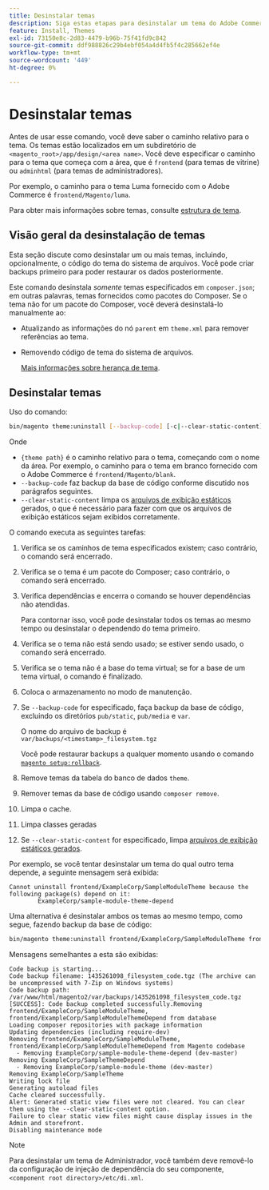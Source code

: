 ```yaml
---
title: Desinstalar temas
description: Siga estas etapas para desinstalar um tema do Adobe Commerce.
feature: Install, Themes
exl-id: 73150e8c-2d83-4479-b96b-75f41fd9c842
source-git-commit: ddf988826c29b4ebf054a4d4fb5f4c285662ef4e
workflow-type: tm+mt
source-wordcount: '449'
ht-degree: 0%

---
```


# Desinstalar temas

Antes de usar esse comando, você deve saber o caminho relativo para o tema. Os temas estão localizados em um subdiretório de `<magento_root>/app/design/<area name>`. Você deve especificar o caminho para o tema que começa com a área, que é `frontend` (para temas de vitrine) ou `adminhtml` (para temas de administradores).

Por exemplo, o caminho para o tema Luma fornecido com o Adobe Commerce é `frontend/Magento/luma`.

Para obter mais informações sobre temas, consulte [estrutura de tema](https://developer.adobe.com/commerce/frontend-core/guide/themes/structure/).

## Visão geral da desinstalação de temas

Esta seção discute como desinstalar um ou mais temas, incluindo, opcionalmente, o código do tema do sistema de arquivos. Você pode criar backups primeiro para poder restaurar os dados posteriormente.

Este comando desinstala *somente* temas especificados em `composer.json`; em outras palavras, temas fornecidos como pacotes do Composer. Se o tema não for um pacote do Composer, você deverá desinstalá-lo manualmente ao:

* Atualizando as informações do nó `parent` em `theme.xml` para remover referências ao tema.
* Removendo código de tema do sistema de arquivos.

  [Mais informações sobre herança de tema](https://developer.adobe.com/commerce/frontend-core/guide/themes/inheritance/).

## Desinstalar temas

Uso do comando:

```bash
bin/magento theme:uninstall [--backup-code] [-c|--clear-static-content] {theme path} ... {theme path}
```

Onde

* `{theme path}` é o caminho relativo para o tema, começando com o nome da área. Por exemplo, o caminho para o tema em branco fornecido com o Adobe Commerce é `frontend/Magento/blank`.
* `--backup-code` faz backup da base de código conforme discutido nos parágrafos seguintes.
* `--clear-static-content` limpa os [arquivos de exibição estáticos](../../configuration/cli/static-view-file-deployment.md) gerados, o que é necessário para fazer com que os arquivos de exibição estáticos sejam exibidos corretamente.

O comando executa as seguintes tarefas:

1. Verifica se os caminhos de tema especificados existem; caso contrário, o comando será encerrado.
1. Verifica se o tema é um pacote do Composer; caso contrário, o comando será encerrado.
1. Verifica dependências e encerra o comando se houver dependências não atendidas.

   Para contornar isso, você pode desinstalar todos os temas ao mesmo tempo ou desinstalar o dependendo do tema primeiro.

1. Verifica se o tema não está sendo usado; se estiver sendo usado, o comando será encerrado.
1. Verifica se o tema não é a base do tema virtual; se for a base de um tema virtual, o comando é finalizado.
1. Coloca o armazenamento no modo de manutenção.
1. Se `--backup-code` for especificado, faça backup da base de código, excluindo os diretórios `pub/static`, `pub/media` e `var`.

   O nome do arquivo de backup é `var/backups/<timestamp>_filesystem.tgz`

   Você pode restaurar backups a qualquer momento usando o comando [`magento setup:rollback`](uninstall-modules.md#roll-back-the-file-system-database-or-media-files).

1. Remove temas da tabela do banco de dados `theme`.
1. Remover temas da base de código usando `composer remove`.
1. Limpa o cache.
1. Limpa classes geradas
1. Se `--clear-static-content` for especificado, limpa [arquivos de exibição estáticos gerados](../../configuration/cli/static-view-file-deployment.md).

Por exemplo, se você tentar desinstalar um tema do qual outro tema depende, a seguinte mensagem será exibida:

```terminal
Cannot uninstall frontend/ExampleCorp/SampleModuleTheme because the following package(s) depend on it:
        ExampleCorp/sample-module-theme-depend
```

Uma alternativa é desinstalar ambos os temas ao mesmo tempo, como segue, fazendo backup da base de código:

```bash
bin/magento theme:uninstall frontend/ExampleCorp/SampleModuleTheme frontend/ExampleCorp/SampleModuleThemeDepend --backup-code
```

Mensagens semelhantes a esta são exibidas:

```terminal
Code backup is starting...
Code backup filename: 1435261098_filesystem_code.tgz (The archive can be uncompressed with 7-Zip on Windows systems)
Code backup path: /var/www/html/magento2/var/backups/1435261098_filesystem_code.tgz
[SUCCESS]: Code backup completed successfully.Removing frontend/ExampleCorp/SampleModuleTheme, frontend/ExampleCorp/SampleModuleThemeDepend from database
Loading composer repositories with package information
Updating dependencies (including require-dev)
Removing frontend/ExampleCorp/SampleModuleTheme, frontend/ExampleCorp/SampleModuleThemeDepend from Magento codebase
  - Removing ExampleCorp/sample-module-theme-depend (dev-master)
Removing ExampleCorp/SampleThemeDepend
  - Removing ExampleCorp/sample-module-theme (dev-master)
Removing ExampleCorp/SampleTheme
Writing lock file
Generating autoload files
Cache cleared successfully.
Alert: Generated static view files were not cleared. You can clear them using the --clear-static-content option.
Failure to clear static view files might cause display issues in the Admin and storefront.
Disabling maintenance mode
```

>[!NOTE]
>
>Para desinstalar um tema de Administrador, você também deve removê-lo da configuração de injeção de dependência do seu componente, `<component root directory>/etc/di.xml`.
